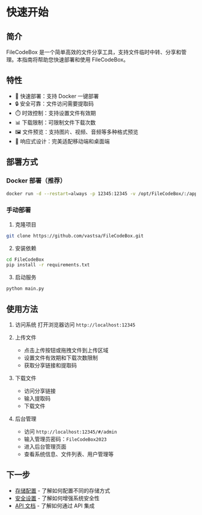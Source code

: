 # 快速开始

## 简介

FileCodeBox 是一个简单高效的文件分享工具，支持文件临时中转、分享和管理。本指南将帮助您快速部署和使用 FileCodeBox。

## 特性

- 🚀 快速部署：支持 Docker 一键部署
- 🔒 安全可靠：文件访问需要提取码
- ⏱️ 时效控制：支持设置文件有效期
- 📊 下载限制：可限制文件下载次数
- 🖼️ 文件预览：支持图片、视频、音频等多种格式预览
- 📱 响应式设计：完美适配移动端和桌面端

## 部署方式

### Docker 部署（推荐）

```bash
docker run -d --restart=always -p 12345:12345 -v /opt/FileCodeBox/:/app/data --name filecodebox lanol/filecodebox:beta
```

### 手动部署

1. 克隆项目
```bash
git clone https://github.com/vastsa/FileCodeBox.git
```

2. 安装依赖
```bash
cd FileCodeBox
pip install -r requirements.txt
```

3. 启动服务
```bash
python main.py
```


## 使用方法

1. 访问系统
   打开浏览器访问 `http://localhost:12345`

2. 上传文件
   - 点击上传按钮或拖拽文件到上传区域
   - 设置文件有效期和下载次数限制
   - 获取分享链接和提取码

3. 下载文件
   - 访问分享链接
   - 输入提取码
   - 下载文件

4. 后台管理
   - 访问 `http://localhost:12345/#/admin`
   - 输入管理员密码：`FileCodeBox2023`
   - 进入后台管理页面
   - 查看系统信息、文件列表、用户管理等

## 下一步

- [存储配置](/guide/storage) - 了解如何配置不同的存储方式
- [安全设置](/guide/security) - 了解如何增强系统安全性
- [API 文档](/api/) - 了解如何通过 API 集成 